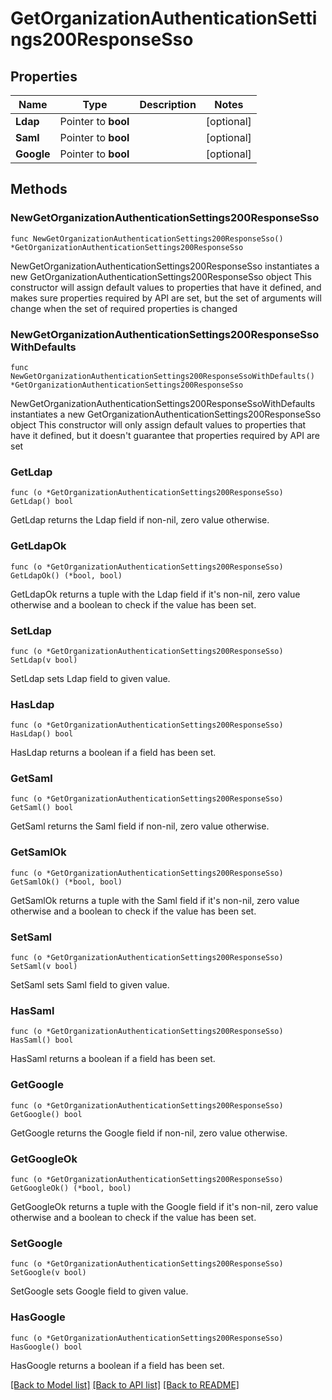 # GetOrganizationAuthenticationSettings200ResponseSso

## Properties

Name | Type | Description | Notes
------------ | ------------- | ------------- | -------------
**Ldap** | Pointer to **bool** |  | [optional] 
**Saml** | Pointer to **bool** |  | [optional] 
**Google** | Pointer to **bool** |  | [optional] 

## Methods

### NewGetOrganizationAuthenticationSettings200ResponseSso

`func NewGetOrganizationAuthenticationSettings200ResponseSso() *GetOrganizationAuthenticationSettings200ResponseSso`

NewGetOrganizationAuthenticationSettings200ResponseSso instantiates a new GetOrganizationAuthenticationSettings200ResponseSso object
This constructor will assign default values to properties that have it defined,
and makes sure properties required by API are set, but the set of arguments
will change when the set of required properties is changed

### NewGetOrganizationAuthenticationSettings200ResponseSsoWithDefaults

`func NewGetOrganizationAuthenticationSettings200ResponseSsoWithDefaults() *GetOrganizationAuthenticationSettings200ResponseSso`

NewGetOrganizationAuthenticationSettings200ResponseSsoWithDefaults instantiates a new GetOrganizationAuthenticationSettings200ResponseSso object
This constructor will only assign default values to properties that have it defined,
but it doesn't guarantee that properties required by API are set

### GetLdap

`func (o *GetOrganizationAuthenticationSettings200ResponseSso) GetLdap() bool`

GetLdap returns the Ldap field if non-nil, zero value otherwise.

### GetLdapOk

`func (o *GetOrganizationAuthenticationSettings200ResponseSso) GetLdapOk() (*bool, bool)`

GetLdapOk returns a tuple with the Ldap field if it's non-nil, zero value otherwise
and a boolean to check if the value has been set.

### SetLdap

`func (o *GetOrganizationAuthenticationSettings200ResponseSso) SetLdap(v bool)`

SetLdap sets Ldap field to given value.

### HasLdap

`func (o *GetOrganizationAuthenticationSettings200ResponseSso) HasLdap() bool`

HasLdap returns a boolean if a field has been set.

### GetSaml

`func (o *GetOrganizationAuthenticationSettings200ResponseSso) GetSaml() bool`

GetSaml returns the Saml field if non-nil, zero value otherwise.

### GetSamlOk

`func (o *GetOrganizationAuthenticationSettings200ResponseSso) GetSamlOk() (*bool, bool)`

GetSamlOk returns a tuple with the Saml field if it's non-nil, zero value otherwise
and a boolean to check if the value has been set.

### SetSaml

`func (o *GetOrganizationAuthenticationSettings200ResponseSso) SetSaml(v bool)`

SetSaml sets Saml field to given value.

### HasSaml

`func (o *GetOrganizationAuthenticationSettings200ResponseSso) HasSaml() bool`

HasSaml returns a boolean if a field has been set.

### GetGoogle

`func (o *GetOrganizationAuthenticationSettings200ResponseSso) GetGoogle() bool`

GetGoogle returns the Google field if non-nil, zero value otherwise.

### GetGoogleOk

`func (o *GetOrganizationAuthenticationSettings200ResponseSso) GetGoogleOk() (*bool, bool)`

GetGoogleOk returns a tuple with the Google field if it's non-nil, zero value otherwise
and a boolean to check if the value has been set.

### SetGoogle

`func (o *GetOrganizationAuthenticationSettings200ResponseSso) SetGoogle(v bool)`

SetGoogle sets Google field to given value.

### HasGoogle

`func (o *GetOrganizationAuthenticationSettings200ResponseSso) HasGoogle() bool`

HasGoogle returns a boolean if a field has been set.


[[Back to Model list]](../README.md#documentation-for-models) [[Back to API list]](../README.md#documentation-for-api-endpoints) [[Back to README]](../README.md)


